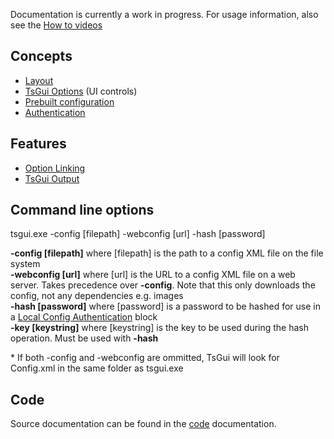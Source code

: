 Documentation is currently a work in progress. For usage information, also see the [How to videos](https://www.youtube.com/playlist?list=PLbymiOxRQJvIS6BGPJ6ggKaU90QheXgV8)



## Concepts

* [Layout](/documentation/Layout.md)
* [TsGui Options](/documentation/options/README.md) (UI controls)
* [Prebuilt configuration](/documentation/PrebuiltConfiguration.md)
* [Authentication](/documentation/Authentication/README.md)

## Features
* [Option Linking](/documentation/features/OptionLinking.md)
* [TsGui Output](/documentation/features/TsGuiOutput.md)

## Command line options
tsgui.exe -config [filepath] -webconfig [url] -hash [password]

 **-config [filepath]** where [filepath] is the path to a config XML file on the file system<br>
 **-webconfig [url]** where [url] is the URL to a config XML file on a web server. Takes precedence over **-config**. Note that this only downloads the config, not any dependencies e.g. images<br>
 **-hash [password]** where [password] is a password to be hashed for use in a [Local Config Authentication](/documentation/Authentication/LocalConfigAuthentication.md) block<br>
 **-key [keystring]** where [keystring] is the key to be used during the hash operation. Must be used with **-hash**

 \* If both -config and -webconfig are ommitted, TsGui will look for Config.xml in the same folder as tsgui.exe


 ## Code

 Source documentation can be found in the [code](/documentation/code/README.md) documentation.